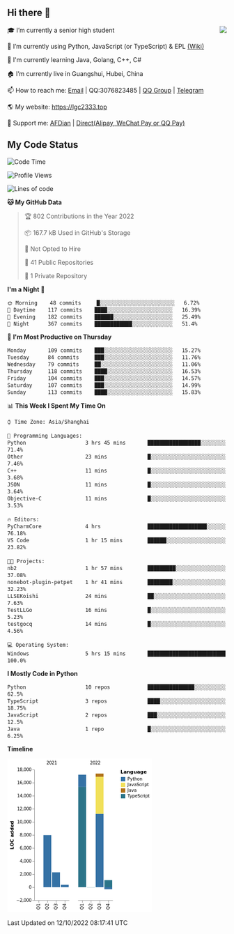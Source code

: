 ## Hi there 👋

<div width="50%">
<img align="right" src="https://github-readme-stats.vercel.app/api?username=lgc2333&show_icons=true" />
</div>

🎓 I’m currently a senior high student

📝 I’m currently using Python, JavaScript (or TypeScript) & EPL [(Wiki)](https://en.wikipedia.org/wiki/Easy_Programming_Language)

📒 I'm currently learning Java, Golang, C++, C#

🏠 I’m currently live in Guangshui, Hubei, China

📫 How to reach me: [Email](mailto:lgc2333@126.com) | QQ:3076823485 | [QQ Group](https://jq.qq.com/?_wv=1027&k=ktwOHdU2) | [Telegram](https://t.me/@lgc2333)

🌎 My website: <https://lgc2333.top>

🤝 Support me: [AFDian](https://afdian.net/@lgc2333) | [Direct(Alipay, WeChat Pay or QQ Pay)](https://s2.loli.net/2022/02/03/MLqe53BjWOAhpcF.png)

## My Code Status

<!--START_SECTION:waka-->
![Code Time](http://img.shields.io/badge/Code%20Time-785%20hrs%2032%20mins-blue)

![Profile Views](http://img.shields.io/badge/Profile%20Views-1-blue)

![Lines of code](https://img.shields.io/badge/From%20Hello%20World%20I%27ve%20Written-46%20Thousand%20lines%20of%20code-blue)

**🐱 My GitHub Data** 

> 🏆 802 Contributions in the Year 2022
 > 
> 📦 167.7 kB Used in GitHub's Storage 
 > 
> 🚫 Not Opted to Hire
 > 
> 📜 41 Public Repositories 
 > 
> 🔑 1 Private Repository 
 > 
**I'm a Night 🦉** 

```text
🌞 Morning    48 commits     █░░░░░░░░░░░░░░░░░░░░░░░░   6.72% 
🌆 Daytime    117 commits    ████░░░░░░░░░░░░░░░░░░░░░   16.39% 
🌃 Evening    182 commits    ██████░░░░░░░░░░░░░░░░░░░   25.49% 
🌙 Night      367 commits    ████████████░░░░░░░░░░░░░   51.4%

```
📅 **I'm Most Productive on Thursday** 

```text
Monday       109 commits    ███░░░░░░░░░░░░░░░░░░░░░░   15.27% 
Tuesday      84 commits     ███░░░░░░░░░░░░░░░░░░░░░░   11.76% 
Wednesday    79 commits     ██░░░░░░░░░░░░░░░░░░░░░░░   11.06% 
Thursday     118 commits    ████░░░░░░░░░░░░░░░░░░░░░   16.53% 
Friday       104 commits    ███░░░░░░░░░░░░░░░░░░░░░░   14.57% 
Saturday     107 commits    ███░░░░░░░░░░░░░░░░░░░░░░   14.99% 
Sunday       113 commits    ████░░░░░░░░░░░░░░░░░░░░░   15.83%

```


📊 **This Week I Spent My Time On** 

```text
⌚︎ Time Zone: Asia/Shanghai

💬 Programming Languages: 
Python                   3 hrs 45 mins       █████████████████░░░░░░░░   71.4% 
Other                    23 mins             █░░░░░░░░░░░░░░░░░░░░░░░░   7.46% 
C++                      11 mins             █░░░░░░░░░░░░░░░░░░░░░░░░   3.68% 
JSON                     11 mins             █░░░░░░░░░░░░░░░░░░░░░░░░   3.64% 
Objective-C              11 mins             █░░░░░░░░░░░░░░░░░░░░░░░░   3.53%

🔥 Editors: 
PyCharmCore              4 hrs               ███████████████████░░░░░░   76.18% 
VS Code                  1 hr 15 mins        ██████░░░░░░░░░░░░░░░░░░░   23.82%

🐱‍💻 Projects: 
nb2                      1 hr 57 mins        █████████░░░░░░░░░░░░░░░░   37.08% 
nonebot-plugin-petpet    1 hr 41 mins        ████████░░░░░░░░░░░░░░░░░   32.23% 
LLSEKoishi               24 mins             ██░░░░░░░░░░░░░░░░░░░░░░░   7.63% 
TestLLGo                 16 mins             █░░░░░░░░░░░░░░░░░░░░░░░░   5.23% 
testgocq                 14 mins             █░░░░░░░░░░░░░░░░░░░░░░░░   4.56%

💻 Operating System: 
Windows                  5 hrs 15 mins       █████████████████████████   100.0%

```

**I Mostly Code in Python** 

```text
Python                   10 repos            ███████████████░░░░░░░░░░   62.5% 
TypeScript               3 repos             ████░░░░░░░░░░░░░░░░░░░░░   18.75% 
JavaScript               2 repos             ███░░░░░░░░░░░░░░░░░░░░░░   12.5% 
Java                     1 repo              █░░░░░░░░░░░░░░░░░░░░░░░░   6.25%

```


**Timeline**

![Chart not found](https://raw.githubusercontent.com/lgc2333/lgc2333/main/charts/bar_graph.png) 


 Last Updated on 12/10/2022 08:17:41 UTC
<!--END_SECTION:waka-->
